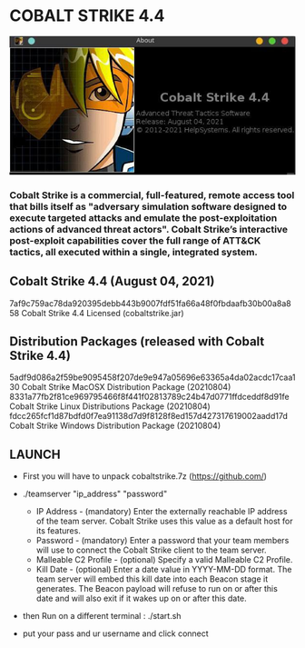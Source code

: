 # COBALT STRIKE 4.4

<p align="center">
    <img src="https://github.com/trewisscotch/CobaltStr4.4/blob/main/cobaltstrike4.4/138226901-a53c95e3-f145-498e-95cd-6a195e9f7354.png" alt="Image"  />
</p>


### Cobalt Strike is a commercial, full-featured, remote access tool that bills itself as "adversary simulation software designed to execute targeted attacks and emulate the post-exploitation actions of advanced threat actors". Cobalt Strike’s interactive post-exploit capabilities cover the full range of ATT&amp;CK tactics, all executed within a single, integrated system.

## Cobalt Strike 4.4 (August 04, 2021)
7af9c759ac78da920395debb443b9007fdf51fa66a48f0fbdaafb30b00a8a858 Cobalt Strike 4.4 Licensed (cobaltstrike.jar)

## Distribution Packages (released with Cobalt Strike 4.4)
5adf9d086a2f59be9095458f207de9e947a05696e63365a4da02acdc17caa130 Cobalt Strike MacOSX Distribution Package (20210804) 8331a77fb2f81ce969795466f8f441f02813789c24b47d0771ffdceddf8d91fe Cobalt Strike Linux Distributions Package (20210804) fdcc265fcf1d87bdfd0f7ea91138d7d9f8128f8ed157d427317619002aadd17d Cobalt Strike Windows Distribution Package (20210804)
## LAUNCH
* First you will have to unpack cobaltstrike.7z (https://github.com/)
* ./teamserver "ip_address" "password" 
  
  * IP Address - (mandatory) Enter the externally reachable IP address of the team server. Cobalt Strike uses this value as a default host for its features.
  * Password - (mandatory) Enter a password that your team members will use to connect the Cobalt Strike client to the team server.
  * Malleable C2 Profile - (optional) Specify a valid Malleable C2 Profile.
  * Kill Date - (optional) Enter a date value in YYYY-MM-DD format. The team server will embed this kill date into each Beacon stage it generates. The Beacon payload will refuse to run on or after this date and will also exit if it wakes up on or after this date.
* then Run on a different terminal : ./start.sh
* put your pass and ur username and click connect 

